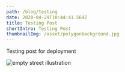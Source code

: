 ```yaml
---
path: /blog/testing
date: 2020-04-29T10:44:41.569Z
title: Testing Post
shortIntro: Testing Post
thumbnailImg: /asset/polygonbackground.jpg
---
```


Testing post for deployment

![empty street illustration](/asset/undraw_empty_street_sfxm.png "testing image")
